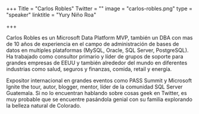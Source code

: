 ﻿+++
Title = "Carlos Robles"
Twitter = ""
image = "carlos-robles.png"
type = "speaker"
linktitle = "Yury Niño Roa"

+++

Carlos Robles es un Microsoft Data Platform MVP, también un DBA  con mas de 10 años de experiencia en el campo de administración de bases de datos en multiples plataformas (MySQL, Oracle, SQL Server, PostgreSQL). Ha trabajado como consultor primario y líder de grupos de soporte para grandes empresas de EEUU y también alrededor del mundo en diferentes industrias como salud, seguros y finanzas, comida, retail y energía.  

Expositor internacional en grandes eventos como PASS Summit y Microsoft Ignite the tour, autor, blogger, mentor, líder de la comunidad SQL Server Guatemala. Si no lo encuentran hablando sobre cosas geek en Twitter, es muy probable que se encuentre pasándola genial con su familia explorando la belleza natural de Colorado.